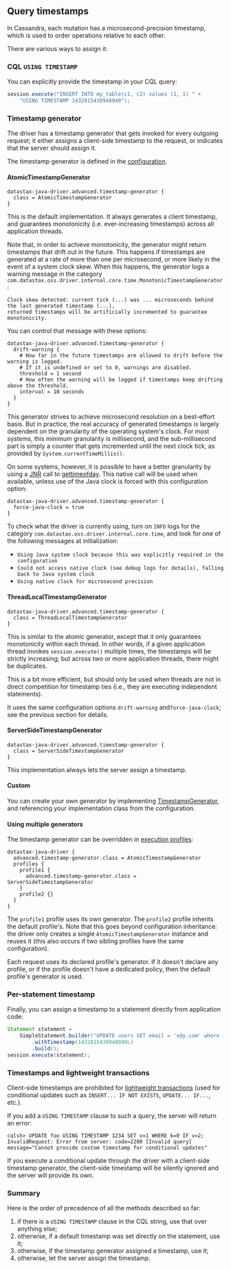 ## Query timestamps

In Cassandra, each mutation has a microsecond-precision timestamp, which is used to order operations
relative to each other.

There are various ways to assign it:

### CQL `USING TIMESTAMP`

You can explicitly provide the timestamp in your CQL query:

```java
session.execute("INSERT INTO my_table(c1, c2) values (1, 1) " +
    "USING TIMESTAMP 1432815430948040");
```

### Timestamp generator

The driver has a timestamp generator that gets invoked for every outgoing request; it either assigns
a client-side timestamp to the request, or indicates that the server should assign it. 

The timestamp generator is defined in the [configuration](../configuration/).

#### AtomicTimestampGenerator

```
datastax-java-driver.advanced.timestamp-generator {
  class = AtomicTimestampGenerator
}
```

This is the default implementation. It always generates a client timestamp, and guarantees
monotonicity (i.e. ever-increasing timestamps) across all application threads.

Note that, in order to achieve monotonicity, the generator might return timestamps that drift out in
the future. This happens if timestamps are generated at a rate of more than one per microsecond, or
more likely in the event of a system clock skew. When this happens, the generator logs a warning
message in the category `com.datastax.oss.driver.internal.core.time.MonotonicTimestampGenerator`:

```
Clock skew detected: current tick (...) was ... microseconds behind the last generated timestamp (...),
returned timestamps will be artificially incremented to guarantee monotonicity.
```

You can control that message with these options:

```
datastax-java-driver.advanced.timestamp-generator {
  drift-warning {
    # How far in the future timestamps are allowed to drift before the warning is logged.
    # If it is undefined or set to 0, warnings are disabled.
    threshold = 1 second
    # How often the warning will be logged if timestamps keep drifting above the threshold.
    interval = 10 seconds
  }
}
```

This generator strives to achieve microsecond resolution on a best-effort basis. But in practice,
the real accuracy of generated timestamps is largely dependent on the granularity of the operating
system's clock. For most systems, this minimum granularity is millisecond, and the sub-millisecond
part is simply a counter that gets incremented until the next clock tick, as provided by
`System.currentTimeMillis()`.
                                                                                          
On some systems, however, it is possible to have a better granularity by using a [JNR] call to
[gettimeofday]. This native call will be used when available, unless use of the Java clock is forced
with this configuration option: 

```
datastax-java-driver.advanced.timestamp-generator {
  force-java-clock = true
}
```

To check what the driver is currently using, turn on `INFO` logs for the category
`com.datastax.oss.driver.internal.core.time`, and look for one of the following messages at
initialization:

* `Using Java system clock because this was explicitly required in the configuration`
* `Could not access native clock (see debug logs for details), falling back to Java system clock`
* `Using native clock for microsecond precision`

#### ThreadLocalTimestampGenerator

```
datastax-java-driver.advanced.timestamp-generator {
  class = ThreadLocalTimestampGenerator
}
```

This is similar to the atomic generator, except that it only guarantees monotonicity within each
thread. In other words, if a given application thread invokes `session.execute()` multiple times,
the timestamps will be strictly increasing; but across two or more application threads, there might
be duplicates.

This is a bit more efficient, but should only be used when threads are not in direct competition for
timestamp ties (i.e., they are executing independent statements).

It uses the same configuration options `drift-warning` and`force-java-clock`; see the previous
section for details. 

#### ServerSideTimestampGenerator

```
datastax-java-driver.advanced.timestamp-generator {
  class = ServerSideTimestampGenerator
}
```

This implementation always lets the server assign a timestamp.

#### Custom

You can create your own generator by implementing [TimestampGenerator], and referencing your
implementation class from the configuration.

#### Using multiple generators

The timestamp generator can be overridden in [execution profiles](../configuration/#profiles):

```
datastax-java-driver {
  advanced.timestamp-generator.class = AtomicTimestampGenerator
  profiles {
    profile1 {
      advanced.timestamp-generator.class = ServerSideTimestampGenerator
    }
    profile2 {}
  } 
}
```

The `profile1` profile uses its own generator. The `profile2` profile inherits the default
profile's. Note that this goes beyond configuration inheritance: the driver only creates a single
`AtomicTimestampGenerator` instance and reuses it (this also occurs if two sibling profiles have the
same configuration).

Each request uses its declared profile's generator. If it doesn't declare any profile, or if the
profile doesn't have a dedicated policy, then the default profile's generator is used.

### Per-statement timestamp

Finally, you can assign a timestamp to a statement directly from application code:

```java
Statement statement =
    SimpleStatement.builder("UPDATE users SET email = 'x@y.com' where id = 1")
        .withTimestamp(1432815430948040L)
        .build();
session.execute(statement);
```

### Timestamps and lightweight transactions

Client-side timestamps are prohibited for [lightweight transactions] \(used for conditional updates
such as `INSERT... IF NOT EXISTS`, `UPDATE... IF...`, etc.).

If you add a `USING TIMESTAMP` clause to such a query, the server will return an error:

```
cqlsh> UPDATE foo USING TIMESTAMP 1234 SET v=1 WHERE k=0 IF v=2;
InvalidRequest: Error from server: code=2200 [Invalid query] message="Cannot provide custom timestamp for conditional updates"
```

If you execute a conditional update through the driver with a client-side timestamp generator, the
client-side timestamp will be silently ignored and the server will provide its own.

### Summary

Here is the order of precedence of all the methods described so far:

1. if there is a `USING TIMESTAMP` clause in the CQL string, use that over anything else;
2. otherwise, if a default timestamp was set directly on the statement, use it;
3. otherwise, if the timestamp generator assigned a timestamp, use it;
4. otherwise, let the server assign the timestamp.

[TimestampGenerator]: http://docs.datastax.com/en/drivers/java/4.0/com/datastax/oss/driver/api/core/time/TimestampGenerator.html

[gettimeofday]: http://man7.org/linux/man-pages/man2/settimeofday.2.html
[JNR]: https://github.com/jnr/jnr-ffi
[Lightweight transactions]: https://docs.datastax.com/en/dse/6.0/cql/cql/cql_using/useInsertLWT.html
